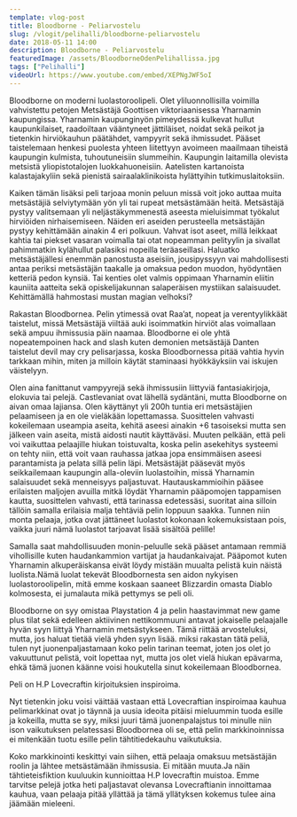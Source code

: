 ```yaml
---
template: vlog-post
title: Bloodborne - Peliarvostelu
slug: /vlogit/pelihalli/bloodborne-peliarvostelu
date: 2018-05-11 14:00
description: Bloodborne - Peliarvostelu
featuredImage: /assets/BloodborneOdenPelihallissa.jpg
tags: ["Pelihalli"]
videoUrl: https://www.youtube.com/embed/XEPNgJWF5oI
---
```

Bloodborne on moderni luolastoroolipeli. Olet yliluonnollisilla voimilla vahvistettu petojen Metsästäjä Goottisen viktoriaanisessa Yharnamin kaupungissa.  Yharnamin kaupunginyön pimeydessä kulkevat hullut kaupunkilaiset, raadoiltaan vääntyneet jättiläiset, noidat sekä peikot ja tietenkin hirviökauhun päätähdet, vampyyrit sekä ihmissudet. Pääset taistelemaan henkesi puolesta yhteen liitettyyn avoimeen maailmaan tiheistä kaupungin kulmista, tuhoutuneisiin slummeihin. Kaupungin laitamilla olevista metsistä yliopistotalojen luokkahuoneisiin. Aatelisten kartanoista kalastajakyliin sekä pienistä sairaalaklinikoista hylättyihin tutkimuslaitoksiin.

Kaiken tämän lisäksi peli tarjoaa monin peluun missä voit joko auttaa muita metsästäjiä selviytymään yön yli tai rupeat metsästämään heitä. Metsästäjä pystyy valitsemaan yli neljästäkymmenestä aseesta mieluisimmat työkalut hirviöiden nirhaisemiseen. Näiden eri aseiden perusteella metsästäjän pystyy kehittämään ainakin 4 eri polkuun. Vahvat isot aseet, millä leikkaat kahtia tai piekset vasaran voimalla tai otat nopeamman pelityylin ja sivallat pahimmatkin kylähullut palasiksi nopeilla teräaseillasi. Haluatko metsästäjällesi enemmän panostusta aseisiin, jousipyssyyn vai mahdollisesti antaa periksi metsästäjän taakalle ja omaksua pedon muodon, hyödyntäen ketteriä pedon kynsiä. Tai kenties olet valmis oppimaan Yharnamin eliitin kauniita aatteita sekä opiskelijakunnan salaperäisen mystiikan salaisuudet. Kehittämällä hahmostasi mustan magian velhoksi?

Rakastan Bloodbornea. Pelin ytimessä ovat Raa’at, nopeat ja verentyylikkäät taistelut, missä Metsästäjä viiltää auki isoimmatkin hirviöt alas voimallaan sekä ampuu ihmissusia päin naamaa. Bloodborne ei ole yhtä nopeatempoinen hack and slash kuten demonien metsästäjä Danten taistelut devil may cry pelisarjassa, koska Bloodbornessa pitää vahtia hyvin tarkkaan mihin, miten ja milloin käytät staminaasi hyökkäyksiin vai iskujen väistelyyn.

Olen aina fanittanut vampyyrejä sekä ihmissusiin liittyviä fantasiakirjoja, elokuvia tai pelejä. Castlevaniat ovat lähellä sydäntäni, mutta Bloodborne on aivan omaa lajiansa. Olen käyttänyt yli 200h tuntia eri metsästäjien pelaamiseen ja en ole vieläkään lopettamassa. Suosittelen vahvasti kokeilemaan useampia aseita, kehitä aseesi ainakin +6 tasoiseksi mutta sen jälkeen vain aseita, mistä aidosti nautit käyttäväsi.  Muuten pelkään, että peli voi vaikuttaa pelaajille hiukan toistuvalta, koska pelin asekehitys systeemi on tehty niin, että voit vaan rauhassa jatkaa jopa ensimmäisen aseesi parantamista ja pelata sillä pelin läpi.
Metsästäjät pääsevät myös seikkailemaan kaupungin alla-oleviin luolastoihin, missä Yharnamin salaisuudet sekä menneisyys paljastuvat.  Hautauskammioihin pääsee erilaisten maljojen avuilla mitkä löydät Yharnamin pääpomojen tappamisen kautta, suosittelen vahvasti, että tarinassa edetessäsi, suoritat aina silloin tällöin samalla erilaisia malja tehtäviä pelin loppuun saakka. Tunnen niin monta pelaaja, jotka ovat jättäneet luolastot kokonaan kokemuksistaan pois, vaikka juuri nämä luolastot tarjoavat lisää sisältöä pelille!

Samalla saat mahdollisuuden monin-peluulle sekä pääset antamaan remmiä vihollisille kuten haudankammion vartijat ja haudankaivajat. Pääpomot kuten Yharnamin alkuperäiskansa eivät löydy mistään muualta pelistä kuin näistä luolista.Nämä luolat tekevät Bloodbornesta sen aidon nykyisen luolastoroolipelin, mitä emme koskaan saaneet Blizzardin omasta Diablo kolmosesta, ei jumalauta mikä pettymys se peli oli.

Bloodborne on syy omistaa Playstation 4 ja pelin haastavimmat new game plus tilat sekä edelleen aktiivinen nettikommuuni antavat jokaiselle pelaajalle hyvän syyn liittyä Yharnamin metsästykseen. Tämä riittää arvosteluksi, mutta, jos haluat tietää vielä yhden syyn lisää. miksi rakastan tätä peliä, tulen nyt juonenpaljastamaan koko pelin tarinan teemat, joten jos olet jo vakuuttunut pelistä, voit lopettaa nyt, mutta jos olet vielä hiukan epävarma, ehkä tämä juonen käänne voisi houkutella sinut kokeilemaan Bloodbornea.

Peli on H.P Lovecraftin kirjoituksien inspiroima.

Nyt tietenkin joku voisi väittää vastaan että Lovecraftian inspiroimaa kauhua pelimarkkinat ovat jo täynnä ja uusia ideoita pitäisi mieluummin tuoda esille ja kokeilla, mutta se syy, miksi juuri tämä juonenpalajstus toi minulle niin ison vaikutuksen pelatessasi Bloodbornea oli se, että pelin markkinoinnissa ei mitenkään tuotu esille pelin tähtitiedekauhu vaikutuksia. 

Koko markkinointi keskittyi vain siihen, että pelaaja omaksuu metsästäjän roolin ja lähtee metsästämään ihmissusia. Ei mitään muuta.Ja näin tähtieteisfiktion kuuluukin kunnioittaa H.P lovecraftin muistoa. Emme tarvitse pelejä jotka heti paljastavat olevansa Lovecraftianin innoittamaa kauhua, vaan pelaaja pitää yllättää ja tämä yllätyksen kokemus tulee aina jäämään mieleeni.